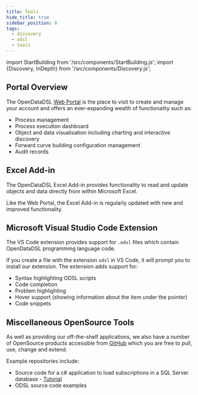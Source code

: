 ```yaml
---
title: Tools
hide_title: true
sidebar_position: 8
tags:
  - discovery
  - odsl
  - tools
---
```

import StartBuilding from '/src/components/StartBuilding.js';
import {Discovery, InDepth} from '/src/components/Discovery.js';

<Discovery title="Tools" text="This discovery guide gives an overview of the applications that OpenDataDSL has to offer including some OpenSource tools that could help you find the inspiration for your data management experience." />

## Portal Overview
The OpenDataDSL [Web Portal](https://portal.opendatadsl.com) is the place to visit to create and manage your account and offers an ever-expanding wealth of functionality such as:
* Process management
* Process execution dashboard
* Object and data visualisation including charting and interactive discovery
* Forward curve building configuration management
* Audit records

<InDepth href="/docs/user/portal" />

## Excel Add-in
The OpenDataDSL Excel Add-in provides functionality to read and update objects and data directly from within Microsoft Excel.

Like the Web Portal, the Excel Add-in is regularly updated with new and improved functionality. 

<InDepth href="/docs/user/excel" />

## Microsoft Visual Studio Code Extension
The VS Code extension provides support for `.odsl` files which contain OpenDataDSL programming language code.

If you create a file with the extension `odsl` in VS Code, it will prompt you to install our extension. 
The extension adds support for:
* Syntax highlighting ODSL scripts
* Code completion
* Problem highlighting
* Hover support (showing information about the item under the pointer)
* Code snippets

<InDepth href="/docs/user/vscode" />

## Miscellaneous OpenSource Tools
As well as providing our off-the-shelf applications, we also have a number of OpenSource products accessible from [GitHub](https://github.com/OpenDataDSL) which you are free to pull, use, change and extend.

Example repositories include:
* Source code for a c# application to load subscriptions in a SQL Server database - [Tutorial](/docs/tutorials/localsqlserver)
* ODSL source code examples
